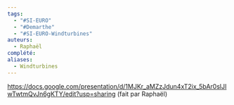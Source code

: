 ```yaml
---
tags:
  - "#SI-EURO"
  - "#Demarthe"
  - "#SI-EURO-Windturbines"
auteurs:
  - Raphaël
complété: 
aliases:
  - Windturbines
---
```

https://docs.google.com/presentation/d/1MJKr_aMZzJdun4xT2ix_5bAr0slJIwTwtmQvJn6gKTY/edit?usp=sharing (fait par Raphaël)